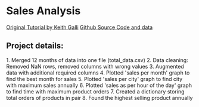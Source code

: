 <h1>Sales Analysis</h1>
<a href="https://www.youtube.com/watch?v=eMOA1pPVUc4">Original Tutorial by Keith Galli</a>
<a href="https://www.youtube.com/redirect?event=video_description&redir_token=QUFFLUhqbjl6YUhpVWJDR2RuMEV4U1U2cW1BRGhrWUxkQXxBQ3Jtc0tsQXh0SEYyZFZYNmRmZ0JiZy1OYXVUR2lBQ3QyMm5nRmlNczNuT3NjcldzS0lhdU0zdTFUdzA1ckh0Y3lBQzh1ckl0amgxYVdlazBNblQ2UlEzek4yREYwdnl4RVNHWE51WTJ0WnlxX2FPZldVb3g1VQ&q=https%3A%2F%2Fgithub.com%2FKeithGalli%2FPandas-Data-Science-Tasks&v=eMOA1pPVUc4">Github Source Code and data</a>

<h2>Project details:</h2>
1. Merged 12 months of data into one file (total_data.csv)
2. Data cleaning: Removed NaN rows, removed columns with wrong values
3. Augmented data with additional required columns
4. Plotted 'sales per month' graph to find the best month for sales
5. Plotted 'sales per city' graph to find city with maximum sales annually
6. Plotted 'sales as per hour of the day' graph to find time with maximum product orders
7. Created a dictionary storing total orders of products in pair
8. Found the highest selling product annually
